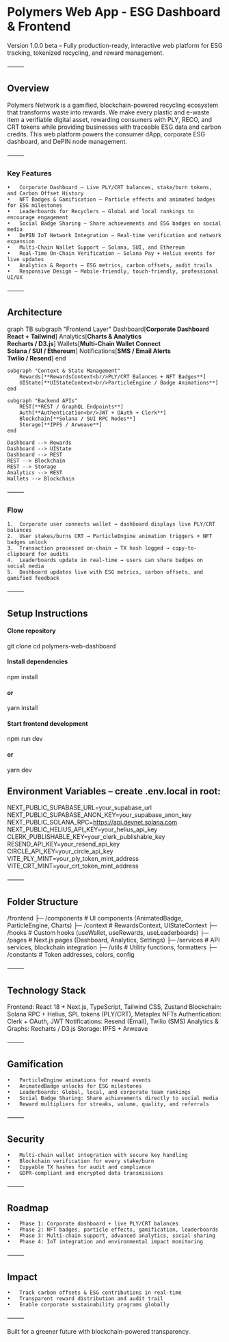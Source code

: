 # Polymers Web App - ESG Dashboard & Frontend

Version 1.0.0 beta – Fully production-ready, interactive web platform for ESG tracking, tokenized recycling, and reward management.

⸻

## Overview

Polymers Network is a gamified, blockchain-powered recycling ecosystem that transforms waste into rewards. We make every plastic and e-waste item a verifiable digital asset, rewarding consumers with PLY, RECO, and CRT tokens while providing businesses with traceable ESG data and carbon credits.
This web platform powers the consumer dApp, corporate ESG dashboard, and DePIN node management.

⸻

### Key Features
	•	Corporate Dashboard – Live PLY/CRT balances, stake/burn tokens, and Carbon Offset History
	•	NFT Badges & Gamification – Particle effects and animated badges for ESG milestones
	•	Leaderboards for Recyclers – Global and local rankings to encourage engagement
	•	Social Badge Sharing – Share achievements and ESG badges on social media
	•	DePIN IoT Network Integration – Real-time verification and network expansion
	•	Multi-Chain Wallet Support – Solana, SUI, and Ethereum
	•	Real-Time On-Chain Verification – Solana Pay + Helius events for live updates
	•	Analytics & Reports – ESG metrics, carbon offsets, audit trails
	•	Responsive Design – Mobile-friendly, touch-friendly, professional UI/UX

⸻

## Architecture

graph TB
    subgraph "Frontend Layer"
        Dashboard[**Corporate Dashboard<br/>React + Tailwind**]
        Analytics[**Charts & Analytics<br/>Recharts / D3.js**]
        Wallets[**Multi-Chain Wallet Connect<br/>Solana / SUI / Ethereum**]
        Notifications[**SMS / Email Alerts<br/>Twilio / Resend**]
    end

    subgraph "Context & State Management"
        Rewards[**RewardsContext<br/>PLY/CRT Balances + NFT Badges**]
        UIState[**UIStateContext<br/>ParticleEngine / Badge Animations**]
    end

    subgraph "Backend APIs"
        REST[**REST / GraphQL Endpoints**]
        Auth[**Authentication<br/>JWT + OAuth + Clerk**]
        Blockchain[**Solana / SUI RPC Nodes**]
        Storage[**IPFS / Arweave**]
    end

    Dashboard --> Rewards
    Dashboard --> UIState
    Dashboard --> REST
    REST --> Blockchain
    REST --> Storage
    Analytics --> REST
    Wallets --> Blockchain


⸻

### Flow
	1.	Corporate user connects wallet → dashboard displays live PLY/CRT balances
	2.	User stakes/burns CRT → ParticleEngine animation triggers + NFT badges unlock
	3.	Transaction processed on-chain → TX hash logged → copy-to-clipboard for audits
	4.	Leaderboards update in real-time → users can share badges on social media
	5.	Dashboard updates live with ESG metrics, carbon offsets, and gamified feedback

⸻

## Setup Instructions

#### Clone repository
git clone <repository-url>
cd polymers-web-dashboard

#### Install dependencies
npm install
#### or
yarn install

#### Start frontend development
npm run dev
#### or
yarn dev

## Environment Variables – create .env.local in root:

NEXT_PUBLIC_SUPABASE_URL=your_supabase_url
NEXT_PUBLIC_SUPABASE_ANON_KEY=your_supabase_anon_key
NEXT_PUBLIC_SOLANA_RPC=https://api.devnet.solana.com
NEXT_PUBLIC_HELIUS_API_KEY=your_helius_api_key
CLERK_PUBLISHABLE_KEY=your_clerk_publishable_key
RESEND_API_KEY=your_resend_api_key
CIRCLE_API_KEY=your_circle_api_key
VITE_PLY_MINT=your_ply_token_mint_address
VITE_CRT_MINT=your_crt_token_mint_address


⸻

## Folder Structure

/frontend
├─ /components      # UI components (AnimatedBadge, ParticleEngine, Charts)
├─ /context         # RewardsContext, UIStateContext
├─ /hooks           # Custom hooks (useWallet, useRewards, useLeaderboards)
├─ /pages           # Next.js pages (Dashboard, Analytics, Settings)
├─ /services        # API services, blockchain integration
├─ /utils           # Utility functions, formatters
├─ /constants       # Token addresses, colors, config


⸻

## Technology Stack

Frontend: React 18 + Next.js, TypeScript, Tailwind CSS, Zustand
Blockchain: Solana RPC + Helius, SPL tokens (PLY/CRT), Metaplex NFTs
Authentication: Clerk + OAuth, JWT
Notifications: Resend (Email), Twilio (SMS)
Analytics & Graphs: Recharts / D3.js
Storage: IPFS + Arweave

⸻

## Gamification
	•	ParticleEngine animations for reward events
	•	AnimatedBadge unlocks for ESG milestones
	•	Leaderboards: Global, local, and corporate team rankings
	•	Social Badge Sharing: Share achievements directly to social media
	•	Reward multipliers for streaks, volume, quality, and referrals

⸻

## Security
	•	Multi-chain wallet integration with secure key handling
	•	Blockchain verification for every stake/burn
	•	Copyable TX hashes for audit and compliance
	•	GDPR-compliant and encrypted data transmissions

⸻

## Roadmap
	•	Phase 1: Corporate dashboard + live PLY/CRT balances
	•	Phase 2: NFT badges, particle effects, gamification, leaderboards
	•	Phase 3: Multi-chain support, advanced analytics, social sharing
	•	Phase 4: IoT integration and environmental impact monitoring

⸻

## Impact
	•	Track carbon offsets & ESG contributions in real-time
	•	Transparent reward distribution and audit trail
	•	Enable corporate sustainability programs globally

⸻

Built for a greener future with blockchain-powered transparency.

